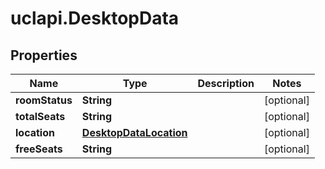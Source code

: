 # uclapi.DesktopData

## Properties

Name | Type | Description | Notes
------------ | ------------- | ------------- | -------------
**roomStatus** | **String** |  | [optional] 
**totalSeats** | **String** |  | [optional] 
**location** | [**DesktopDataLocation**](DesktopDataLocation.md) |  | [optional] 
**freeSeats** | **String** |  | [optional] 


